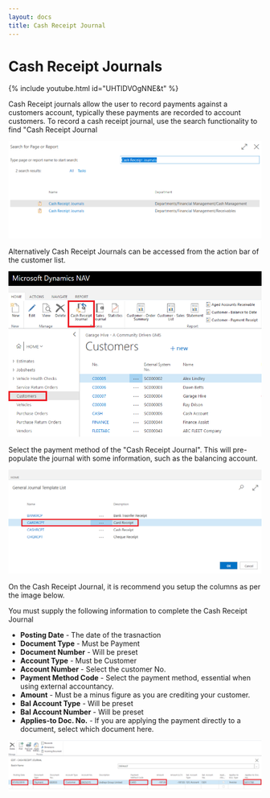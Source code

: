 ```yaml
---
layout: docs
title: Cash Receipt Journal
---
```

# Cash Receipt Journals

{% include youtube.html id="UHTlDVOgNNE&t" %}

Cash Receipt journals allow the user to record payments against a customers account, typically these payments are recorded to account customers. To record a cash receipt journal, use the search functionality to find "Cash Receipt Journal

![](media/garagehive-finance-cash-receipt-journal-search.png)

Alternatively Cash Receipt Journals can be accessed from the action bar of the customer list. 

![](media/garagehive-finance-cash-receipt-journal.png)

Select the payment method of the "Cash Receipt Journal". This will pre-populate the journal with some information, such as the balancing account.

![](media/garagehive-finance-cash-receipt-journal-template.png)

On the Cash Receipt Journal, it is recommend you setup the columns as per the image below. 

You must supply the following information to complete the Cash Receipt Journal

* **Posting Date** - The date of the trasnaction
* **Document Type** - Must be Payment
* **Document Number** - Will be preset
* **Account Type** - Must be Customer
* **Account Number** - Select the customer No.
* **Payment Method Code** - Select the payment method, essential when using external accountancy.
* **Amount** - Must be a minus figure as you are crediting your customer. 
* **Bal Account Type** - Will be preset
* **Bal Account Number** - Will be preset
* **Applies-to Doc. No.** - If you are applying the payment directly to a document, select which document here. 

![](media/garagehive-finance-cash-receipt-journal-line.png)



